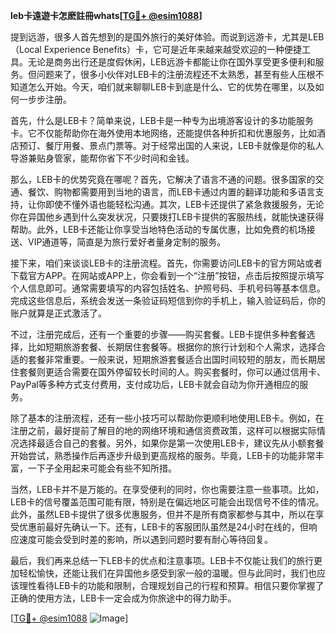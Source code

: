 **leb卡遠遊卡怎麽註冊whats[[TG💪+ @esim1088](https://t.me/s/esim1088)]**

提到远游，很多人首先想到的是国外旅行的美好体验。而说到远游卡，尤其是LEB（Local Experience Benefits）卡，它可是近年来越来越受欢迎的一种便捷工具。无论是商务出行还是度假休闲，LEB远游卡都能让你在国外享受更多便利和服务。但问题来了，很多小伙伴对LEB卡的注册流程还不太熟悉，甚至有些人压根不知道怎么开始。今天，咱们就来聊聊LEB卡到底是什么、它的优势在哪里，以及如何一步步注册。

首先，什么是LEB卡？简单来说，LEB卡是一种专为出境游客设计的多功能服务卡。它不仅能帮助你在海外使用本地网络，还能提供各种折扣和优惠服务，比如酒店预订、餐厅用餐、景点门票等。对于经常出国的人来说，LEB卡就像是你的私人导游兼贴身管家，能帮你省下不少时间和金钱。

那么，LEB卡的优势究竟在哪呢？首先，它解决了语言不通的问题。很多国家的交通、餐饮、购物都需要用到当地的语言，而LEB卡通过内置的翻译功能和多语言支持，让你即使不懂外语也能轻松沟通。其次，LEB卡还提供了紧急救援服务，无论你在异国他乡遇到什么突发状况，只要拨打LEB卡提供的客服热线，就能快速获得帮助。此外，LEB卡还能让你享受当地特色活动的专属优惠，比如免费的机场接送、VIP通道等，简直是为旅行爱好者量身定制的服务。

接下来，咱们来谈谈LEB卡的注册流程。首先，你需要访问LEB卡的官方网站或者下载官方APP。在网站或APP上，你会看到一个“注册”按钮，点击后按照提示填写个人信息即可。通常需要填写的内容包括姓名、护照号码、手机号码等基本信息。完成这些信息后，系统会发送一条验证码短信到你的手机上，输入验证码后，你的账户就算是正式激活了。

不过，注册完成后，还有一个重要的步骤——购买套餐。LEB卡提供多种套餐选择，比如短期旅游套餐、长期居住套餐等。根据你的旅行计划和个人需求，选择合适的套餐非常重要。一般来说，短期旅游套餐适合出国时间较短的朋友，而长期居住套餐则更适合需要在国外停留较长时间的人。购买套餐时，你可以通过信用卡、PayPal等多种方式支付费用，支付成功后，LEB卡就会自动为你开通相应的服务。

除了基本的注册流程，还有一些小技巧可以帮助你更顺利地使用LEB卡。例如，在注册之前，最好提前了解目的地的网络环境和通信资费政策，这样可以根据实际情况选择最适合自己的套餐。另外，如果你是第一次使用LEB卡，建议先从小额套餐开始尝试，熟悉操作后再逐步升级到更高规格的服务。毕竟，LEB卡的功能非常丰富，一下子全用起来可能会有些不知所措。

当然，LEB卡并不是万能的。在享受便利的同时，你也需要注意一些事项。比如，LEB卡的信号覆盖范围可能有限，特别是在偏远地区可能会出现信号不佳的情况。此外，虽然LEB卡提供了很多优惠服务，但并不是所有商家都参与其中，所以在享受优惠前最好先确认一下。还有，LEB卡的客服团队虽然是24小时在线的，但响应速度可能会受到时差的影响，所以遇到问题时要有耐心等待回复。

最后，我们再来总结一下LEB卡的优点和注意事项。LEB卡不仅能让我们的旅行更加轻松愉快，还能让我们在异国他乡感受到家一般的温暖。但与此同时，我们也应该理性看待LEB卡的功能和限制，合理规划自己的行程和预算。相信只要你掌握了正确的使用方法，LEB卡一定会成为你旅途中的得力助手。

[[TG💪+ @esim1088](https://t.me/s/esim1088) ![Image](https://i.postimg.cc/4NQfJmqS/Snipaste-2025-05-13-00-14-12.png)]